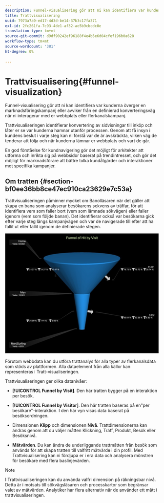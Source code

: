 ```yaml
---
description: Funnel-visualisering gör att ni kan identifiera var kunderna överger en marknadsföringskampanj eller avviker från en definierad konverteringsväg när ni interagerar med er webbplats eller flerkanalskampanj.
title: Trattvisualisering
uuid: 7973a7a9-ed17-4d3d-be14-37b3c17fa371
exl-id: 2fc261fa-7c93-4de1-af32-ae5b9cbcdc0e
translation-type: tm+mt
source-git-commit: d9df90242ef96188f4e4b5e6d04cfef196b0a628
workflow-type: tm+mt
source-wordcount: '381'
ht-degree: 0%

---
```


# Trattvisualisering{#funnel-visualization}

Funnel-visualisering gör att ni kan identifiera var kunderna överger en marknadsföringskampanj eller avviker från en definierad konverteringsväg när ni interagerar med er webbplats eller flerkanalskampanj.

Trattvisualiseringen identifierar konvertering av sidvisningar till inköp och låter er se var kunderna hamnar utanför processen. Genom att få insyn i kundens beslut i varje steg kan ni förstå var de är avskräckta, vilken väg de tenderar att följa och när kunderna lämnar er webbplats och vart de går.

En god förståelse för kundnavigering gör det möjligt för arkitekter att utforma och inrikta sig på webbsidor baserat på trendintresset, och gör det möjligt för marknadsförare att bättre tolka kundåtgärder och interaktioner mot specifika kampanjer.

## Om tratten {#section-bf0ee36bb8ce47ec910ca23629e7c53a}

Trattvisualiseringen påminner mycket om Banolläsaren när det gäller att skapa en bana som analyserar besökarens sekvens av träffar, för att identifiera vem som faller bort (vem som lämnade sökvägen) eller faller igenom (vem som följde banan). Det identifierar också var besökarna gick efter varje steg längs kampanjvägen och var de navigerade till efter att ha fallit ut eller fallit igenom de definierade stegen.

![](assets/funnel_visualization_capture_min.png)

Förutom webbdata kan du utföra trattanalys för alla typer av flerkanalsdata som stöds av plattformen. Alla dataelement från alla källor kan representeras i Tratt-visualiseringen.

Trattvisualiseringen ger olika datanivåer:

* **[!UICONTROL Funnel by Visit]**. Den här tratten bygger på en interaktion per besök.
* **[!UICONTROL Funnel by Visitor]**. Den här tratten baseras på en&quot;per besökare&quot;-interaktion. I den här vyn visas data baserat på besöksordningen.
* Dimensionen **Klipp** och dimensionen **Nivå**. Trattdimensionerna kan ändras genom att du väljer måtten Klickning, Träff, Produkt, Besök eller Besöksnivå.

* **Mätvärden**. Du kan ändra de underliggande trattmåtten från besök som används för att skapa tratten till valfritt mätvärde i din profil. Med Trattvisualisering kan ni fördjupa er i era data och analysera mönstren för besökare med flera baslinjevärden.

>[!NOTE]
>
>I Trattvisualiseringen kan du använda valfri dimension på räkningsbar nivå. Detta är i motsats till sökvägsläsaren och processkartor som begränsar valet av mätvärden. Analytiker har flera alternativ när de använder ett mått i trattvisualiseringen.
